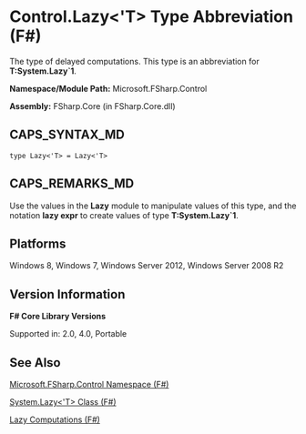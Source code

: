 # Control.Lazy<'T> Type Abbreviation (F#)

The type of delayed computations. This type is an abbreviation for **T:System.Lazy&#96;1**.

**Namespace/Module Path:** Microsoft.FSharp.Control

**Assembly:** FSharp.Core (in FSharp.Core.dll)


## CAPS_SYNTAX_MD

```
type Lazy<'T> = Lazy<'T>
```

## CAPS_REMARKS_MD
Use the values in the **Lazy** module to manipulate values of this type, and the notation **lazy expr** to create values of type **T:System.Lazy&#96;1**.


## Platforms
Windows 8, Windows 7, Windows Server 2012, Windows Server 2008 R2


## Version Information
**F# Core Library Versions**

Supported in: 2.0, 4.0, Portable




## See Also
[Microsoft.FSharp.Control Namespace &#40;F&#35;&#41;](Microsoft.FSharp.Control+Namespace+%28F%23%29.md)

[System.Lazy&#60;'T&#62; Class &#40;F&#35;&#41;](System.LazyL%27TR+Class+%28F%23%29.md)

[Lazy Computations &#40;F&#35;&#41;](Lazy+Computations+%28F%23%29.md)

